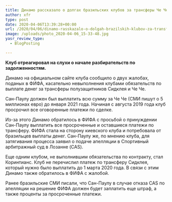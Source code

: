 ```yaml
---
title: Динамо рассказало о долгах бразильских клубов за трансферы Че Че и Сидклея
author: xfr
type: post
date: 2020-04-06T13:39:28+00:00
url: /2020/04/06/dinamo-rasskazalo-o-dolgah-brazilskih-klubov-za-transfery-che-che-i-sidkleya/
image: /uploads/photo_2020-04-06_15-33-48.jpg
yasr_review_type:
  - BlogPosting

---
```

**Клуб отреагировал на слухи о начале разбирательств по задолженностям.**

Динамо на официальном сайте клуба сообщило о двух жалобах, поданых в ФИФА, касательно невыполнения клубами обязательств по выплате денег за трансферы полузащитников Сидклея и Че Че.

Сан-Паулу должен был выплатить всю сумму за Че Че (СМИ пишут о 5 миллионах евро) до января 2021 года. Начиная с августа 2019 года клуб просрочил все оговоренные платежи по сделке.

Из-за этого Динамо обратилось в ФИФА с просьбой о принуждении Сан-Паулу выплатить все просроченные и оставшиеся платежи по трансферу. ФИФА стала на сторону киевского клуба и потребовала от бразильцев выплаты денег. Сан-Паулу же, по мнению клуба, для затягивания процесса заявил о подаче апелляции в Спортивный арбитражный суд в Лозанне (CAS).

Еще одним клубом, не выполнившим обязательства по контракту, стал Коринтианс. Клуб не перечислил платеж по трансферу Сидклея, который нужно было выплатить до 1 марта 2020 года. В связи с этим Динамо также обратилось в ФИФА с жалобой.

Ранее бразильские СМИ писали, что Сан-Паулу в случае отказа CAS по апелляции на решение ФИФА должен будет заплатить еще штраф, а также проценты за просроченные платежи.